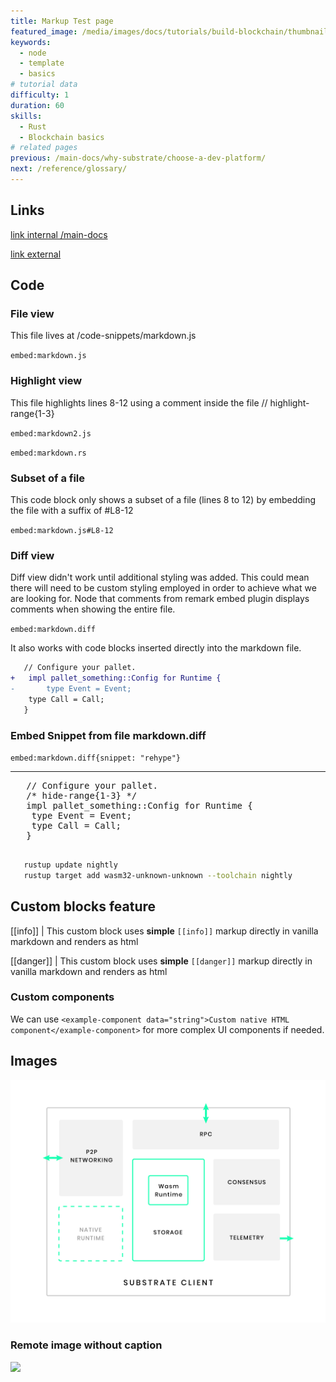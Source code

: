 ```yaml
---
title: Markup Test page
featured_image: /media/images/docs/tutorials/build-blockchain/thumbnail.jpg
keywords:
  - node
  - template
  - basics
# tutorial data
difficulty: 1
duration: 60
skills:
  - Rust
  - Blockchain basics
# related pages
previous: /main-docs/why-substrate/choose-a-dev-platform/
next: /reference/glossary/
---
```


## Links

[link internal /main-docs](/main-docs)

[link external](https://example.com)

## Code

### File view

This file lives at /code-snippets/markdown.js

`embed:markdown.js`

### Highlight view

This file highlights lines 8-12 using a comment inside the file // highlight-range{1-3}

`embed:markdown2.js`

`embed:markdown.rs`

### Subset of a file

This code block only shows a subset of a file (lines 8 to 12) by embedding the file with a suffix of #L8-12

`embed:markdown.js#L8-12`

### Diff view

Diff view didn't work until additional styling was added. This could mean there will need to be custom styling employed in order to achieve what we are looking for. Node that comments from remark embed plugin displays comments when showing the entire file.

`embed:markdown.diff`

It also works with code blocks inserted directly into the markdown file.

```diff
   // Configure your pallet.
+   impl pallet_something::Config for Runtime {
-   	type Event = Event;
   	type Call = Call;
   }
```

### Embed Snippet from file markdown.diff

`embed:markdown.diff{snippet: "rehype"}`

<hr/>

<div class='gatsby-highlight' data-language=''>
  <pre class='language-rust'>
   // Configure your pallet.
   /* hide-range{1-3} */
   impl pallet_something::Config for Runtime {
   	type Event = Event;
   	type Call = Call;
   }
   </pre>
</div>

```bash
   rustup update nightly
   rustup target add wasm32-unknown-unknown --toolchain nightly
```

## Custom blocks feature

[[info]]
| This custom block uses **simple** `[[info]]` markup directly in vanilla markdown and renders as html

[[danger]]
| This custom block uses **simple** `[[danger]]` markup directly in vanilla markdown and renders as html

### Custom components

We can use `<example-component data="string">Custom native HTML component</example-component>` for more complex UI components if needed.

## Images

![Image1 caption](/media/images/docs/reference/substrate-arch.png)

### Remote image without caption

![](https://docs.substrate.io/static/399a08a0da5e076e00f1b6b39cfa2b2f/416ee/kitties-tutorial.png)
